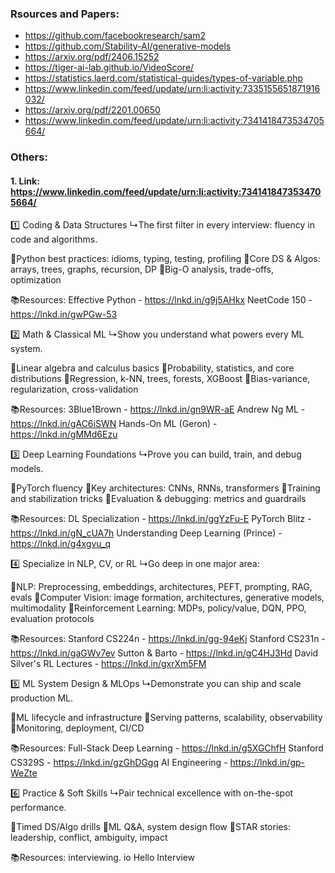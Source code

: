 

### Rsources and Papers:

- https://github.com/facebookresearch/sam2
- https://github.com/Stability-AI/generative-models
- https://arxiv.org/pdf/2406.15252
- https://tiger-ai-lab.github.io/VideoScore/
- https://statistics.laerd.com/statistical-guides/types-of-variable.php
- https://www.linkedin.com/feed/update/urn:li:activity:7335155651871916032/
- https://arxiv.org/pdf/2201.00650
- https://www.linkedin.com/feed/update/urn:li:activity:7341418473534705664/




### Others: 
#### 1. Link: https://www.linkedin.com/feed/update/urn:li:activity:7341418473534705664/

1️⃣ Coding & Data Structures
↳The first filter in every interview: fluency in code and algorithms.

🔸Python best practices: idioms, typing, testing, profiling
🔸Core DS & Algos: arrays, trees, graphs, recursion, DP
🔸Big-O analysis, trade-offs, optimization

📚Resources: 
Effective Python - https://lnkd.in/g9j5AHkx
NeetCode 150 - https://lnkd.in/gwPGw-53 

2️⃣ Math & Classical ML
↳Show you understand what powers every ML system.

🔸Linear algebra and calculus basics
🔸Probability, statistics, and core distributions
🔸Regression, k-NN, trees, forests, XGBoost
🔸Bias-variance, regularization, cross-validation

📚Resources: 
3Blue1Brown - https://lnkd.in/gn9WR-aE
Andrew Ng ML - https://lnkd.in/gAC6iSWN
Hands-On ML (Geron) - https://lnkd.in/gMMd6Ezu

3️⃣ Deep Learning Foundations
↳Prove you can build, train, and debug models.

🔸PyTorch fluency
🔸Key architectures: CNNs, RNNs, transformers
🔸Training and stabilization tricks
🔸Evaluation & debugging: metrics and guardrails

📚Resources: 
DL Specialization - https://lnkd.in/ggYzFu-E 
PyTorch Blitz - https://lnkd.in/gN_cUA7h
Understanding Deep Learning (Prince) - https://lnkd.in/g4xgvu_q

4️⃣ Specialize in NLP, CV, or RL
↳Go deep in one major area:

🔸NLP: Preprocessing, embeddings, architectures, PEFT, prompting, RAG, evals
🔸Computer Vision: image formation, architectures, generative models, multimodality
🔸Reinforcement Learning: MDPs, policy/value, DQN, PPO, evaluation protocols

📚Resources: 
Stanford CS224n - https://lnkd.in/gg-94eKj
Stanford CS231n - https://lnkd.in/gaGWv7ev
Sutton & Barto - https://lnkd.in/gC4HJ3Hd
David Silver's RL Lectures - https://lnkd.in/gxrXm5FM

5️⃣ ML System Design & MLOps
↳Demonstrate you can ship and scale production ML.

🔸ML lifecycle and infrastructure
🔸Serving patterns, scalability, observability
🔸Monitoring, deployment, CI/CD

📚Resources: 
Full-Stack Deep Learning - https://lnkd.in/g5XGChfH
Stanford CS329S - https://lnkd.in/gzGhDGgq 
AI Engineering - https://lnkd.in/gp-WeZte

6️⃣ Practice & Soft Skills
↳Pair technical excellence with on-the-spot performance.

🔸Timed DS/Algo drills
🔸ML Q&A, system design flow
🔸STAR stories: leadership, conflict, ambiguity, impact

📚Resources: 
interviewing. io 
Hello Interview
